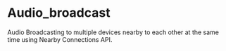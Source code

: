 # Audio_broadcast
Audio Broadcasting to multiple devices nearby to each other at the same time using Nearby Connections API.
